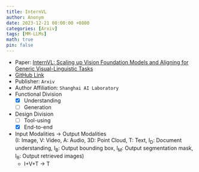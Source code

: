 ```yaml
---
title: InternVL
author: Anonym
date: 2023-12-21 00:00:00 +0800
categories: [Arxiv]
tags: [MM-LLMs]
math: true
pin: false
---
```


- Paper: [InternVL: Scaling up Vision Foundation Models and Aligning for Generic Visual-Linguistic Tasks](https://arxiv.org/abs/2312.14238)
- [GitHub Link](https://github.com/OpenGVLab/InternVL)
- Publisher: `Arxiv`
- Author Affiliation: `Shanghai AI Laboratory`
- Functional Division
  + [x] Understanding
  + [ ] Generation
- Design Division
  + [ ] Tool-using
  + [x] End-to-end
- Input Modalities $\rightarrow$ Output Modalities <br />(I: Image, V: Video, A: Audio, 3D: Point Cloud, T: Text, I<sub>D</sub>: Document understanding, I<sub>B</sub>: Output bounding box, I<sub>M</sub>: Output segmentation mask, I<sub>R</sub>: Output retrieved images)
  + I+V+T $\rightarrow$ T
